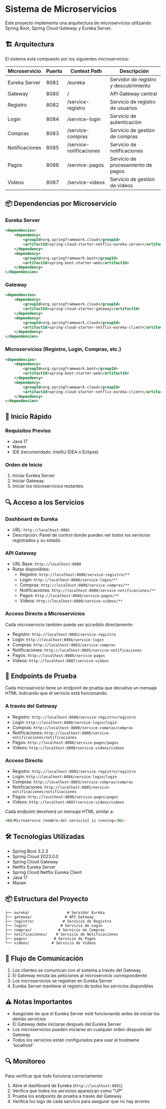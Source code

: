 # Sistema de Microservicios

Este proyecto implementa una arquitectura de microservicios utilizando Spring Boot, Spring Cloud Gateway y Eureka Server.

## 🏗️ Arquitectura

El sistema está compuesto por los siguientes microservicios:

| Microservicio | Puerto | Context Path | Descripción |
|--------------|--------|--------------|-------------|
| Eureka Server | 8081 | /eureka | Servidor de registro y descubrimiento |
| Gateway | 8080 | / | API Gateway central |
| Registro | 8082 | /service-registro | Servicio de registro de usuarios |
| Login | 8084 | /service-login | Servicio de autenticación |
| Compras | 8083 | /service-compras | Servicio de gestión de compras |
| Notificaciones | 8085 | /service-notificaciones | Servicio de notificaciones |
| Pagos | 8086 | /service-pagos | Servicio de procesamiento de pagos |
| Videos | 8087 | /service-videos | Servicio de gestión de videos |

## 📦 Dependencias por Microservicio

### Eureka Server
```xml
<dependencies>
    <dependency>
        <groupId>org.springframework.cloud</groupId>
        <artifactId>spring-cloud-starter-netflix-eureka-server</artifactId>
    </dependency>
    <dependency>
        <groupId>org.springframework.boot</groupId>
        <artifactId>spring-boot-starter-web</artifactId>
    </dependency>
</dependencies>
```

### Gateway
```xml
<dependencies>
    <dependency>
        <groupId>org.springframework.cloud</groupId>
        <artifactId>spring-cloud-starter-gateway</artifactId>
    </dependency>
    <dependency>
        <groupId>org.springframework.cloud</groupId>
        <artifactId>spring-cloud-starter-netflix-eureka-client</artifactId>
    </dependency>
</dependencies>
```

### Microservicios (Registro, Login, Compras, etc.)
```xml
<dependencies>
    <dependency>
        <groupId>org.springframework.boot</groupId>
        <artifactId>spring-boot-starter-web</artifactId>
    </dependency>
    <dependency>
        <groupId>org.springframework.cloud</groupId>
        <artifactId>spring-cloud-starter-netflix-eureka-client</artifactId>
    </dependency>
</dependencies>
```

## 🚀 Inicio Rápido

### Requisitos Previos
- Java 17
- Maven
- IDE (recomendado: IntelliJ IDEA o Eclipse)

### Orden de Inicio
1. Iniciar Eureka Server
2. Iniciar Gateway
3. Iniciar los microservicios restantes

## 🔍 Acceso a los Servicios

### Dashboard de Eureka
- URL: `http://localhost:8081`
- Descripción: Panel de control donde puedes ver todos los servicios registrados y su estado

### API Gateway
- URL Base: `http://localhost:8080`
- Rutas disponibles:
  - Registro: `http://localhost:8080/service-registro/**`
  - Login: `http://localhost:8080/service-login/**`
  - Compras: `http://localhost:8080/service-compras/**`
  - Notificaciones: `http://localhost:8080/service-notificaciones/**`
  - Pagos: `http://localhost:8080/service-pagos/**`
  - Videos: `http://localhost:8080/service-videos/**`

### Acceso Directo a Microservicios
Cada microservicio también puede ser accedido directamente:

- Registro: `http://localhost:8082/service-registro`
- Login: `http://localhost:8084/service-login`
- Compras: `http://localhost:8083/service-compras`
- Notificaciones: `http://localhost:8085/service-notificaciones`
- Pagos: `http://localhost:8086/service-pagos`
- Videos: `http://localhost:8087/service-videos`

## 📡 Endpoints de Prueba

Cada microservicio tiene un endpoint de prueba que devuelve un mensaje HTML indicando que el servicio está funcionando:

### A través del Gateway
- Registro: `http://localhost:8080/service-registro/registro`
- Login: `http://localhost:8080/service-login/login`
- Compras: `http://localhost:8080/service-compras/compras`
- Notificaciones: `http://localhost:8080/service-notificaciones/notificaciones`
- Pagos: `http://localhost:8080/service-pagos/pagos`
- Videos: `http://localhost:8080/service-videos/videos`

### Acceso Directo
- Registro: `http://localhost:8082/service-registro/registro`
- Login: `http://localhost:8084/service-login/login`
- Compras: `http://localhost:8083/service-compras/compras`
- Notificaciones: `http://localhost:8085/service-notificaciones/notificaciones`
- Pagos: `http://localhost:8086/service-pagos/pagos`
- Videos: `http://localhost:8087/service-videos/videos`

Cada endpoint devolverá un mensaje HTML similar a:
```html
<h2>Microservice [nombre-del-servicio] is running</h2>
```

## 🛠️ Tecnologías Utilizadas

- Spring Boot 3.2.3
- Spring Cloud 2023.0.0
- Spring Cloud Gateway
- Netflix Eureka Server
- Spring Cloud Netflix Eureka Client
- Java 17
- Maven

## 📦 Estructura del Proyecto

```
├── eureka/                 # Servidor Eureka
├── gateway/               # API Gateway
├── registro/             # Servicio de Registro
├── login/               # Servicio de Login
├── compras/            # Servicio de Compras
├── notificaciones/    # Servicio de Notificaciones
├── pagos/            # Servicio de Pagos
└── videos/          # Servicio de Videos
```

## 🔄 Flujo de Comunicación

1. Los clientes se comunican con el sistema a través del Gateway
2. El Gateway enruta las peticiones al microservicio correspondiente
3. Los microservicios se registran en Eureka Server
4. Eureka Server mantiene el registro de todos los servicios disponibles

## ⚠️ Notas Importantes

- Asegúrate de que el Eureka Server esté funcionando antes de iniciar los demás servicios
- El Gateway debe iniciarse después del Eureka Server
- Los microservicios pueden iniciarse en cualquier orden después del Gateway
- Todos los servicios están configurados para usar el hostname 'localhost'

## 🔍 Monitoreo

Para verificar que todo funciona correctamente:

1. Abre el dashboard de Eureka (`http://localhost:8081`)
2. Verifica que todos los servicios aparezcan como "UP"
3. Prueba los endpoints de prueba a través del Gateway
4. Verifica los logs de cada servicio para asegurar que no hay errores
